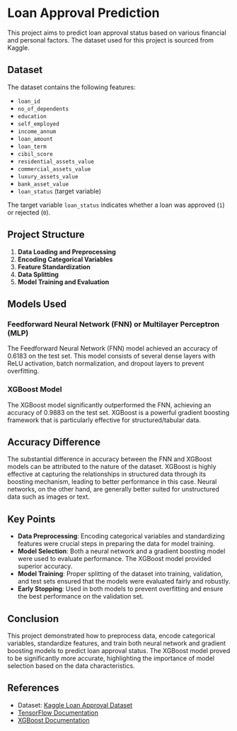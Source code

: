 # Loan Approval Prediction

This project aims to predict loan approval status based on various financial and personal factors. The dataset used for this project is sourced from Kaggle.

## Dataset

The dataset contains the following features:

- `loan_id`
- `no_of_dependents`
- `education`
- `self_employed`
- `income_annum`
- `loan_amount`
- `loan_term`
- `cibil_score`
- `residential_assets_value`
- `commercial_assets_value`
- `luxury_assets_value`
- `bank_asset_value`
- `loan_status` (target variable)

The target variable `loan_status` indicates whether a loan was approved (`1`) or rejected (`0`).

## Project Structure

1. **Data Loading and Preprocessing**
2. **Encoding Categorical Variables**
3. **Feature Standardization**
4. **Data Splitting**
5. **Model Training and Evaluation**

## Models Used

### Feedforward Neural Network (FNN) or Multilayer Perceptron (MLP)

The Feedforward Neural Network (FNN) model achieved an accuracy of 0.6183 on the test set. This model consists of several dense layers with ReLU activation, batch normalization, and dropout layers to prevent overfitting.

### XGBoost Model

The XGBoost model significantly outperformed the FNN, achieving an accuracy of 0.9883 on the test set. XGBoost is a powerful gradient boosting framework that is particularly effective for structured/tabular data.

## Accuracy Difference

The substantial difference in accuracy between the FNN and XGBoost models can be attributed to the nature of the dataset. XGBoost is highly effective at capturing the relationships in structured data through its boosting mechanism, leading to better performance in this case. Neural networks, on the other hand, are generally better suited for unstructured data such as images or text.

## Key Points

- **Data Preprocessing**: Encoding categorical variables and standardizing features were crucial steps in preparing the data for model training.
- **Model Selection**: Both a neural network and a gradient boosting model were used to evaluate performance. The XGBoost model provided superior accuracy.
- **Model Training**: Proper splitting of the dataset into training, validation, and test sets ensured that the models were evaluated fairly and robustly.
- **Early Stopping**: Used in both models to prevent overfitting and ensure the best performance on the validation set.

## Conclusion

This project demonstrated how to preprocess data, encode categorical variables, standardize features, and train both neural network and gradient boosting models to predict loan approval status. The XGBoost model proved to be significantly more accurate, highlighting the importance of model selection based on the data characteristics.

## References

- Dataset: [Kaggle Loan Approval Dataset]([https://www.kaggle.com/](https://www.kaggle.com/datasets/architsharma01/loan-approval-prediction-dataset))
- [TensorFlow Documentation](https://www.tensorflow.org/)
- [XGBoost Documentation](https://xgboost.readthedocs.io/)

